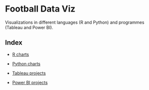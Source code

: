 # Football Data Viz
Visualizations in different languages (R and Python) and programmes (Tableau and Power BI).

## Index

* [R charts](#R-charts)

* [Python charts](#Python-charts)

* [Tableau projects](#Tableau-projects)

* [Power BI projects](#Power-BI-projects)


